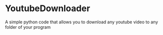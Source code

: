 # YoutubeDownloader
 A simple python code that allows you to download any youtube video to any folder of your program
